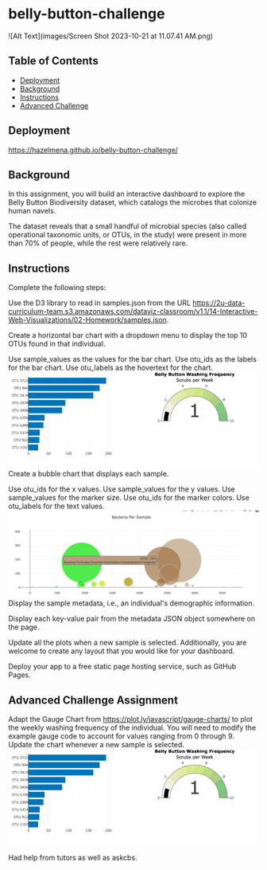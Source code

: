 # belly-button-challenge

![Alt Text](images/Screen Shot 2023-10-21 at 11.07.41 AM.png)


## Table of Contents
- [Deployment](#deployment)
- [Background](#background)
- [Instructions](#instructions)
- [Advanced Challenge](#advancedchallenge)

## Deployment
https://hazelmena.github.io/belly-button-challenge/

## Background
In this assignment, you will build an interactive dashboard to explore the Belly Button Biodiversity dataset, which catalogs the microbes that colonize human navels.

The dataset reveals that a small handful of microbial species (also called operational taxonomic units, or OTUs, in the study) were present in more than 70% of people, while the rest were relatively rare.

## Instructions
Complete the following steps:

Use the D3 library to read in samples.json from the URL https://2u-data-curriculum-team.s3.amazonaws.com/dataviz-classroom/v1.1/14-Interactive-Web-Visualizations/02-Homework/samples.json.

Create a horizontal bar chart with a dropdown menu to display the top 10 OTUs found in that individual.

Use sample_values as the values for the bar chart.
Use otu_ids as the labels for the bar chart.
Use otu_labels as the hovertext for the chart.
![Alt Text](images/Bar:gauge.png)
Create a bubble chart that displays each sample.

Use otu_ids for the x values.
Use sample_values for the y values.
Use sample_values for the marker size.
Use otu_ids for the marker colors.
Use otu_labels for the text values.
![Alt Text](images/bubblechart.png)
Display the sample metadata, i.e., an individual's demographic information.

Display each key-value pair from the metadata JSON object somewhere on the page.

Update all the plots when a new sample is selected. Additionally, you are welcome to create any layout that you would like for your dashboard.

Deploy your app to a free static page hosting service, such as GitHub Pages.

## Advanced Challenge Assignment

Adapt the Gauge Chart from https://plot.ly/javascript/gauge-charts/ to plot the weekly washing frequency of the individual.
You will need to modify the example gauge code to account for values ranging from 0 through 9.
Update the chart whenever a new sample is selected.
![Alt Text](images/Bar:gauge.png)



Had help from tutors as well as askcbs.


